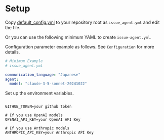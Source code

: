# Setup

Copy [default_config.yml](https://github.com/clover0/issue-agent/blob/main/agent/config/default_config.yml) to your repository root as `issue_agent.yml`
and edit the file.


Or you can use the following minimum YAML to create `issue-agent.yml`.


Configuration parameter example as follows. See `Configuration` for more details.

```yaml
# Minimum Example
# issue_agent.yml

communication_language: "Japanese"
agent:
  model: "claude-3-5-sonnet-20241022"
```

Set up the environment variables.


```shell

GITHUB_TOKEN=your github token

# If you use OpenAI models
OPENAI_API_KEY=your OpenAI API Key

# If you use Anthropic models
ANTHROPIC_API_KEY=your Anthropic API Key
```
